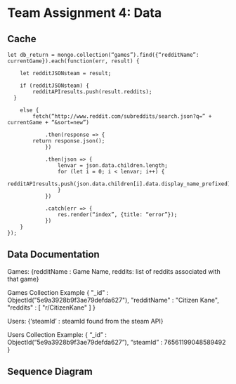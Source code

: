 # Team Assignment 4: Data

## Cache

```
let db_return = mongo.collection(“games”).find({“redditName”: currentGame}).each(function(err, result) {

	let redditJSONsteam = result;
	
	if (redditJSONsteam) {
		redditAPIresults.push(result.reddits);
  }

	else {
		fetch(“http://www.reddit.com/subreddits/search.json?q=” + currentGame + “&sort=new”)

			.then(response => {
        return response.json();
			})

			.then(json => {
				lenvar = json.data.children.length;
				for (let i = 0; i < lenvar; i++) {
          redditAPIresults.push(json.data.children[i].data.display_name_prefixed);
				}
			})

			.catch(err => {
				res.render(“index”, {title: “error”});
			})
	}
});
```

## Data Documentation

Games: {redditName : Game Name, reddits: list of reddits associated with that game}

Games Collection Example
{
	"_id" : ObjectId("5e9a3928b9f3ae79defda627"),
	"redditName" : "Citizen Kane",
	"reddits" : [
		"r/CitizenKane"
	]
}

Users: {‘steamId’ : steamId found from the steam API}

Users Collection Example:
{
	“_id” : ObjectId(“5e9a3928b9f3ae79defda627”),
	“steamId” : 76561199048589492
}


## Sequence Diagram
